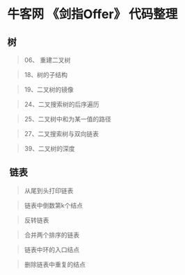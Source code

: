# 牛客网 《剑指Offer》 代码整理

## 树


> 06、 重建二叉树

> 18、树的子结构

> 19、二叉树的镜像

> 24、二叉搜索树的后序遍历

> 25、二叉树中和为某一值的路径

> 27、二叉搜索树与双向链表

> 39、二叉树的深度

##  链表

> 从尾到头打印链表

> 链表中倒数第k个结点

> 反转链表

> 合并两个排序的链表

> 链表中环的入口结点

> 删除链表中重复的结点



